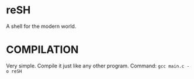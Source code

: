 # reSH
A shell for the modern world. 
# COMPILATION
Very simple. Compile it just like any other program. 
Command: `gcc main.c -o reSH`
